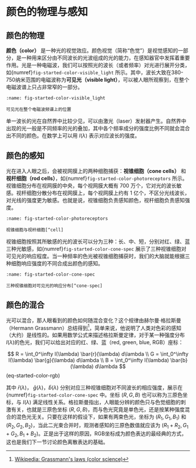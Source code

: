 # 颜色的物理与感知

## 颜色的物理

**颜色（color）** 是一种光的视觉效应。颜色视觉（简称“色觉”）是视觉感知的一部分，是一种用来区分由不同波长的光波组成的光的能力，在感知器官中发挥着重要作用。光是一种电磁波，我们可以按照光的波长（或者频率）对光进行展开分类，如{numref}`fig-started-color-visible_light` 所示。其中，波长大致在380-750纳米范围的电磁波称为**可见光（visible light）**，可以被人眼所观察到，在整个电磁波谱上只占非常窄的一部分。

```{figure} fig/visible_light.png
:name: fig-started-color-visible_light

可见光在整个电磁波频谱上的位置
```

单一波长的光在自然界中比较少见，可以由激光（laser）发射器产生。自然界中出现的光一般是不同频率的光的叠加，其中各个频率成分的强度比例不同就会混合出不同的颜色。在数学上可以用 $I(\lambda)$ 表示对应波长的强度。

## 颜色的感知

光在进入人眼之后，会被视网膜上的两种细胞捕获：**视锥细胞（cone cells）** 和 **视杆细胞（rod cells）**，如{numref}`fig-started-color-photoreceptors` 所示。视锥细胞分布在视网膜的中央，每个视网膜大概有 700 万个，它对光的波长敏感。视杆细胞分散分布在视网膜上，每个视网膜上约有 1 亿个，不区分光线波长，对光线的强度更为敏感。也就是说，视锥细胞负责感知颜色，视杆细胞负责感知强度。

```{figure} fig/photoreceptors.webp
:name: fig-started-color-photoreceptors

视锥细胞与视杆细胞[^cell]
```
[^cell]: [American Academy of Ophthalmology](https://www.aao.org/eye-health/anatomy/cones)

视锥细胞按照其所敏感的光的波长可以分为三种：长、中、短，分别对红、绿、蓝三种光敏感，如{numref}`fig-started-color-cone-spec` 展示了三种视锥细胞对可见光的响应程度。当一种频率的色光被视锥细胞捕获时，我们的大脑就能根据三种细胞响应强度的不同合成出颜色的感知。


```{figure} fig/cone-spec.svg
:name: fig-started-color-cone-spec

三种视锥细胞对可见光的响应分布[^cone-spec]
```
[^cone-spec]: [Wikipedia: Cone cell](https://en.wikipedia.org/wiki/Cone_cell)


## 颜色的混合

光可以混合，那人眼看到的颜色如何随混合变化？这个规律由赫尔曼·格拉斯曼（Hermann Grassmann）总结得到[^Grassmann]，简单来说，他说明了人类对色彩的感知（大约）是线性的。如果用数学公式来描述格拉斯曼定律，对于某一种强度分布$I(\lambda)$的色光，我们可以给出对应的红、绿、蓝（red, green, blue, RGB）座标：

$$
R = \int_0^\infty I(\lambda) \bar{r}(\lambda) d\lambda \\
G = \int_0^\infty I(\lambda) \bar{g}(\lambda) d\lambda \\
B = \int_0^\infty I(\lambda) \bar{b}(\lambda) d\lambda
$$ (eq-started-color-rgb)

其中 $\bar{r}(\lambda)$， $\bar{g}(\lambda)$，$\bar{b}(\lambda)$ 分别对应三种视锥细胞对不同波长的相应强度，展示在{numref}`fig-started-color-cone-spec` 中。坐标 $(R, G, B)$ 也可以称为三原色坐标，与 $I(\lambda)$ 满足线性关系。格拉斯曼指出，人眼能分辨的颜色只与色觉细胞的刺激有关，也就是三原色坐标 $(R, G, B)$，而与色光究竟是单色光，还是按某种强度混合的混色光无关。只要在这样的假设下，如果有两束色光，坐标为 $(R_1, G_1, B_1)$ 和 $(R_2, G_2, B_2)$，当此二光束合并时，观测者感知的三原色数值就应该为 $(R_1 + R_2, G_1 + G_2, B_1 + B_2)$。正是出于这样的原因，RGB坐标成为颜色表达的最经典的方式，这也是我们下一节讨论颜色离散表达的基础。

[^Grassmann]: [Wikipedia: Grassmann's laws (color science)](https://en.wikipedia.org/wiki/Grassmann%27s_laws_(color_science))